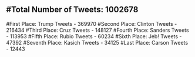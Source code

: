 #Total Number of Tweets: 1002678 
---
#First Place: Trump Tweets - 369970
#Second Place: Clinton Tweets - 216434
#Third Place: Cruz Tweets - 148127
#Fourth Place: Sanders Tweets - 113953
#Fifth Place: Rubio Tweets - 60234
#Sixth Place: Jeb! Tweets - 47392
#Seventh Place: Kasich Tweets - 34125
#Last Place: Carson Tweets - 12443
